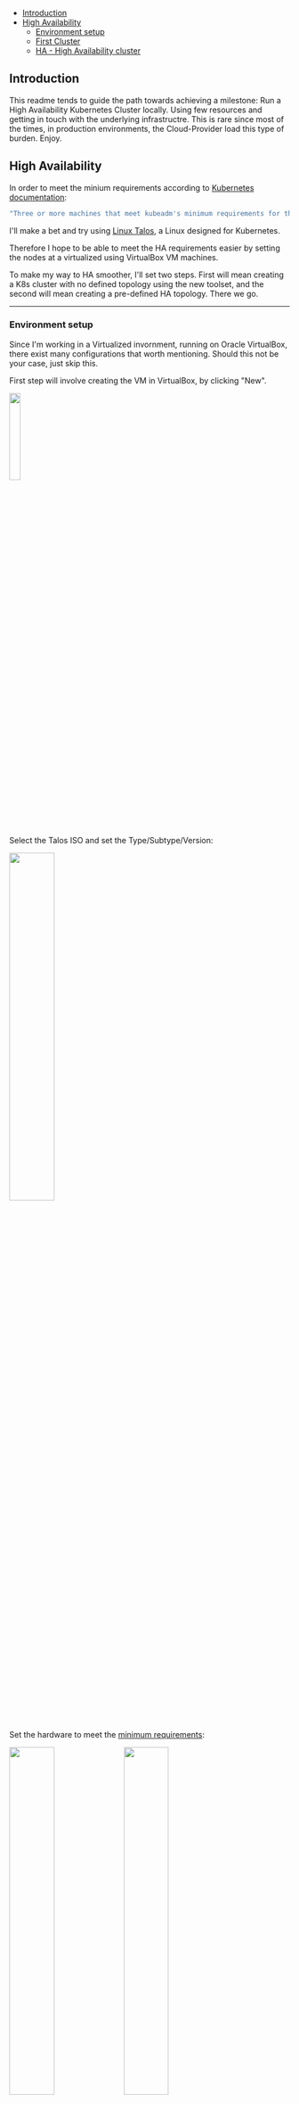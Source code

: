 - [Introduction](#introduction)
- [High Availability](#high-availability)
  - [Environment setup](#environment-setup)
  - [First Cluster](#first-cluster)
  - [HA - High Availability cluster](#ha---high-availability-cluster)

## Introduction

This readme tends to guide the path towards achieving a milestone: Run a High Availability Kubernetes Cluster locally. Using few resources and getting in touch with the underlying infrastructre. This is rare since most of the times, in production environments, the Cloud-Provider load this type of burden. Enjoy.

## High Availability

In order to meet the minium requirements according to [Kubernetes documentation](https://kubernetes.io/docs/setup/production-environment/tools/kubeadm/high-availability/):

```bash
"Three or more machines that meet kubeadm's minimum requirements for the control-plane nodes. Having an odd number of control plane nodes can help with leader selection in the case of machine or zone failure"
```

I'll make a bet and try using [Linux Talos](https://www.talos.dev/), a Linux designed for Kubernetes.

Therefore I hope to be able to meet the HA requirements easier by setting the nodes at a virtualized using VirtualBox VM machines.

To make my way to HA smoother, I'll set two steps. First will mean creating a K8s cluster with no defined topology using the new toolset, and the second will mean creating a pre-defined HA topology. There we go.


-------------------------------
### Environment setup

Since I'm working in a Virtualized invornment, running on Oracle VirtualBox, there exist many configurations that worth mentioning. Should this not be your case, just skip this.

First step will involve creating the VM in VirtualBox, by clicking "New".

<img src="./Misc/1.PNG" width="20%">

Select the Talos ISO and set the Type/Subtype/Version:

<img src="./Misc/2.PNG" width="40%">

Set the hardware to meet the [minimum requirements](https://www.talos.dev/v1.9/introduction/system-requirements/):

<img src="./Misc/3.PNG" width="40%">

<img src="./Misc/3b.PNG" width="40%">

Before starting the node, change the network configuration:

<img src="./Misc/4.PNG" width="50%">


-------------------------------

### First Cluster

At this first approach, I'll run a Kubernetes Cluster with some Nodes in order to get familiar with the new working environmenmt. I'll not deploy any particular topology, just couple of working nodes and a control-plane.

To achive this, first create three Talos Nodes:

<img src="./Misc/5.PNG" width="15%">

After starting the nodes, both will look like the following:

<img src="./Misc/6.PNG" width="85%">

Nodes are waiting to get some configuration. Since this OS have a Read-Only file-system, the only way to configure and interact with the nodes, it using the API.

There we go. Start by installing [checking this guide](https://www.talos.dev/v1.9/introduction/getting-started/#talosctl).

Set the IPs for the components. (Check the nodes IP at the GUI).

```bash
export CONTROL_PLANE_NODE=192.168.1.44
export WORKER_NODE_1=192.168.1.45
export WORKER_NODE_1=192.168.1.46
```


Generate the files that will be applied via API to the nodes:
```bash
talosctl gen config TinyCluster https://$CONTROL_PLANE_NODE:6443 --output-dir _out 
```

```bash
alesb@LightUbuntu:~/Desktop/Tiny-Talos$ talosctl gen config TinyCluster https://$CONTROL_PLANE_NODE:6443 --output-dir _out
generating PKI and tokens
Created _out/controlplane.yaml
Created _out/worker.yaml
Created _out/talosconfig
alesb@LightUbuntu:~/Desktop/Tiny-Talos$ ls
_out
```

Before applying the configuration to the Control Node, check the output of its GUI. It should be "quiet" with no new output flowing.

Apply the cfg to the control-node:
```bash
talosctl apply-config --insecure --nodes $CONTROL_PLANE_NODE --file _out/controlplane.yaml
```
It will prompt the installation into the node:

<img src="./Misc/7.PNG" width="55%">

Once the installation finishes:

<img src="./Misc/8.PNG" width="55%">

It is time now to configure the talosctl endpoint:

```bash
talosctl config endpoint $CONTROL_PLANE_NODE
talosctl config node $CONTROL_PLANE_NODE
```

Check it has been setup properly:
```bash
alesb@LightUbuntu:~/Desktop/Tiny-Talos$ cat _out/talosconfig
context: TinyCluster
contexts:
    TinyCluster:
        endpoints:
            - 192.168.1.44
        nodes:
            - 192.168.1.44
```

Now export the talos config:
```bash
export TALOSCONFIG="_out/talosconfig"
```

Start the etcd process in the control node:

```bash
talosctl bootstrap --nodes $CONTROL_PLANE_NODE
```

<img src="./Misc/9.PNG" width="55%">


Test the current status by doing:

```bash
talosctl containers -k --nodes $CONTROL_PLANE_NODE
NODE           NAMESPACE   ID                                                                                          IMAGE                                             PID    STATUS
192.168.1.44   k8s.io      kube-system/kube-apiserver-talos-a0l-qtk                                                    registry.k8s.io/pause:3.10                        2364   SANDBOX_READY
192.168.1.44   k8s.io      └─ kube-system/kube-apiserver-talos-a0l-qtk:kube-apiserver:79abd7d76e39                     registry.k8s.io/kube-apiserver:v1.32.0            2491   CONTAINER_RUNNING
192.168.1.44   k8s.io      kube-system/kube-controller-manager-talos-a0l-qtk                                           registry.k8s.io/pause:3.10                        2395   SANDBOX_READY
192.168.1.44   k8s.io      └─ kube-system/kube-controller-manager-talos-a0l-qtk:kube-controller-manager:479a72393885   registry.k8s.io/kube-controller-manager:v1.32.0   2444   CONTAINER_RUNNING
192.168.1.44   k8s.io      kube-system/kube-scheduler-talos-a0l-qtk                                                    registry.k8s.io/pause:3.10                        2405   SANDBOX_READY
192.168.1.44   k8s.io      └─ kube-system/kube-scheduler-talos-a0l-qtk:kube-scheduler:a2eb6f239d89                     registry.k8s.io/kube-scheduler:v1.32.0 
```

It is now time to setup the worker nodes. Now again, check the status of the output logs before proceeding. It will start flowing once the config is applied:

```bash
export WORKER_IP_1=192.168.1.45
export WORKER_IP_2=192.168.1.46
```

```bash
talosctl apply-config --insecure --nodes $WORKER_IP_1 --file _out/worker.yaml
talosctl apply-config --insecure --nodes $WORKER_IP_2 --file _out/worker.yaml
```

<img src="./Misc/10.PNG" width="55%">


Check the machines # that is available at all nodes once the installation finishes.


Once all the installations are down, remove the iso from the booting point and reboot three nodes:

<img src="./Misc/11.PNG" width="55%">


Create the Kubeconfig so as to be able to manage the Cluster, based on the talosconfig:

```bash
talosctl kubeconfig . --talosconfig _out/talosconfig
```

```bash
alesb@LightUbuntu:~/Desktop/Tiny-Talos$ talosctl kubeconfig . --talosconfig _out/talosconfig
alesb@LightUbuntu:~/Desktop/Tiny-Talos$ ls
kubeconfig  _out
```

&nbsp;

<details> 
<summary>What if kubectl is not configured correctly?</summary>

```bash
alesb@LightUbuntu:~/Desktop/Tiny-Talos$ kubectl get nodes
E0118 15:11:18.166894   32303 memcache.go:265] "Unhandled Error" err="couldn't get current server API group list: Get \"https://127.0.0.1:39419/api?timeout=32s\": dial tcp 127.0.0.1:39419: connect: connection refused"
E0118 15:11:18.169197   32303 memcache.go:265] "Unhandled Error" err="couldn't get current server API group list: Get \"https://127.0.0.1:39419/api?timeout=32s\": dial tcp 127.0.0.1:39419: connect: connection refused"
E0118 15:11:18.171618   32303 memcache.go:265] "Unhandled Error" err="couldn't get current server API group list: Get \"https://127.0.0.1:39419/api?timeout=32s\": dial tcp 127.0.0.1:39419: connect: connection refused"
E0118 15:11:18.174195   32303 memcache.go:265] "Unhandled Error" err="couldn't get current server API group list: Get \"https://127.0.0.1:39419/api?timeout=32s\": dial tcp 127.0.0.1:39419: connect: connection refused"
E0118 15:11:18.176539   32303 memcache.go:265] "Unhandled Error" err="couldn't get current server API group list: Get \"https://127.0.0.1:39419/api?timeout=32s\": dial tcp 127.0.0.1:39419: connect: connection refused"
The connection to the server 127.0.0.1:39419 was refused - did you specify the right host or port?
```
</details>

Configure kubectl:

```bash
export KUBECONFIG=./kubeconfig
```

Check the output:

```bash
alesb@LightUbuntu:~/Desktop/Tiny-Talos$ kubectl get nodes
NAME            STATUS   ROLES           AGE     VERSION
talos-08p-q0z   Ready    <none>          9m27s   v1.32.0
talos-a0l-qtk   Ready    control-plane   13m     v1.32.0
talos-s54-bn9   Ready    <none>          9m28s   v1.32.0
```

Should be the case, that the worker node didn't get its role automatically, set it up by doing:
```bash
kubectl label node talos-08p-q0z  node-role.kubernetes.io/worker=worker
kubectl label node talos-s54-bn9  node-role.kubernetes.io/worker=worker
```

```bash
NAME            STATUS   ROLES           AGE   VERSION
talos-08p-q0z   Ready    worker          20m   v1.32.0
talos-a0l-qtk   Ready    control-plane   23m   v1.32.0
talos-s54-bn9   Ready    worker          20m   v1.32.0
```

Now create a deployment:
```bash
kubectl create deployment tinytalos --image=nginx --replicas=4
```

There it is! A working Cluster :)

```bash
NAME                          READY   STATUS    RESTARTS   AGE   IP           NODE            NOMINATED NODE   READINESS GATES
tinytalos-54d7f47d68-2hg66   1/1     Running   0          17s   10.244.2.3   talos-08p-q0z   <none>           <none>
tinytalos-54d7f47d68-6scvs   1/1     Running   0          17s   10.244.1.2   talos-s54-bn9   <none>           <none>
tinytalos-54d7f47d68-dkmvk   1/1     Running   0          17s   10.244.2.2   talos-08p-q0z   <none>           <none>
tinytalos-54d7f47d68-kbjng   1/1     Running   0          17s   10.244.1.3   talos-s54-bn9   <none>           <none>
```

-----------------------------------------

### HA - High Availability cluster

If you have skipped the implementation of the [First Cluster](#first-cluster), you might miss some details. I'd recommend to get it through first. The setup will be similar than the previous one in terms of resources, networking, etc.

To achieve the high availabilty, it will be necessary to setup a Virtual IP (VIP) Address and use the automatic load-balance feature that [Talos](https://www.talos.dev/v1.9/talos-guides/network/vip/) have.

"To simplify cluster creation, Talos Linux supports a “Virtual” IP (VIP) address to access the Kubernetes API server, providing high availability with no other resources required."

Let's review the plan to make it work in our humble 'On-prem' machine:

Get the IPs from the GUIs and select a available IP from the pool to set the VIP:
```bash
export CONTROL_PLANE_NODES_1=192.168.1.36
export CONTROL_PLANE_NODES_2=192.168.1.37
export CONTROL_PLANE_NODES_3=192.168.1.39
export VIP=192.168.1.50
```

Generate the files to interact with the cluster:
```bash
talosctl gen config MyHaCluster https://$VIP:6443 --output-dir _out 
```

Edit the controplane.yaml and include the following:

At machine.network

```YAML
network:
     interfaces:
      - interface: enp0s3 # This came from default Talos iso
        dhcp: true
        vip:
          ip: 192.168.1.50
```


Now apply the configuration to each control plane node:
```bash
talosctl apply-config --insecure --nodes $CONTROL_PLANE_NODES_1 --file _out/controlplane.yaml
talosctl apply-config --insecure --nodes $CONTROL_PLANE_NODES_2 --file _out/controlplane.yaml
talosctl apply-config --insecure --nodes $CONTROL_PLANE_NODES_3 --file _out/controlplane.yaml
```
The control nodes will start booting, the same as it happened in the previous tutorial:

Set the talosconfig file:
```bash
export TALOSCONFIG="_out/talosconfig"
```


Configure the talosconfig file, but pointing at one node. This will help to boot etcd:
```bash
talosctl config endpoint $CONTROL_PLANE_NODES_1
talosctl config node $CONTROL_PLANE_NODES_1
```

The file will look as below:
```YAML
context: MyHaCluster
contexts:
    MyHaCluster:
        endpoints:
            - 192.168.1.36
        nodes:
            - 192.168.1.36
```



Bootstrap the etcd service:
talosctl bootstrap --nodes $CONTROL_PLANE_NODES_1

The VIP will appear in that node as secondary IP:

<img src="./Misc/12.PNG" width="55%">

At this point, this commands should work properly:
```bash
talosctl containers -k --nodes $CONTROL_PLANE_NODES_1
talosctl containers -k --nodes $CONTROL_PLANE_NODES_2
talosctl containers -k --nodes $CONTROL_PLANE_NODES_2
```

Time to set the endpoint to the VIP, now that is working:
```bash
talosctl config endpoint $VIP
```

File will look like:
```YAML
context: MyHaCluster
contexts:
    MyHaCluster:
        endpoints:
            - 192.168.1.50
        nodes:
            - 192.168.1.36
```

Let's generate the kubeconfig file, with the VIP configure:

```bash
talosctl kubeconfig . --endpoints $VIP --talosconfig _out/talosconfig
```

```bash
export KUBECONFIG=./kubeconfig
```

Let's check for the existing nodes:
```bash
alesb-debian@Debian:~/Desktop/Talos/HA-Talos$ kubectl get nodes
NAME            STATUS   ROLES           AGE     VERSION
talos-9oq-d9y   Ready    control-plane   5m38s   v1.32.0
talos-boo-0w9   Ready    control-plane   67s     v1.32.0
talos-uaz-u6w   Ready    control-plane   6m9s    v1.32.0
```

It is now high time to set the workers:

```bash
export WORKER_IP_1=192.168.1.38
export WORKER_IP_2=192.168.1.40
```

Execute the following:
```bash
talosctl apply-config --insecure --nodes $WORKER_IP_1 --file _out/worker.yaml
talosctl apply-config --insecure --nodes $WORKER_IP_2 --file _out/worker.yaml
```

Now again, it will take some minutes and prompt many lines in the worker GUI.

Label the worker nodes to have it nice & tidy:

```bash
kubectl label node talos-3fz-yx9  node-role.kubernetes.io/worker=worker
kubectl label node talos-gw2-5ux  node-role.kubernetes.io/worker=worker
```

```bash
alesb-debian@Debian:~/Desktop/Talos/HA-Talos$ kubectl get nodes
NAME            STATUS   ROLES           AGE     VERSION
talos-gw2-5ux   Ready    worker          74s     v1.32.0
talos-3fz-yx9   Ready    worker          72s     v1.32.0
talos-9oq-d9y   Ready    control-plane   10m     v1.32.0
talos-boo-0w9   Ready    control-plane   6m16s   v1.32.0
talos-uaz-u6w   Ready    control-plane   11m     v1.32.0
```

Let's create a little deployment:

```bash
kubectl create deployment ha-talos --image=nginx --replicas=6
```

And check its distribution among the Pods:

```bash
NAME                        READY   STATUS    RESTARTS      AGE     IP            NODE            NOMINATED NODE   READINESS GATES
ha-talos-7454d6dfcb-k7ppl   1/1     Running   1 (32s ago)   4m24s   10.244.3.19   talos-gw2-5ux   <none>           <none>
ha-talos-7454d6dfcb-nhvtn   1/1     Running   0             17s     10.244.4.4    talos-3fz-yx9   <none>           <none>
ha-talos-7454d6dfcb-pnnn7   1/1     Running   0             16s     10.244.4.3    talos-3fz-yx9   <none>           <none>
ha-talos-7454d6dfcb-wrk4n   1/1     Running   0             16s     10.244.3.17   talos-gw2-5ux   <none>           <none>
ha-talos-7454d6dfcb-wwvwv   1/1     Running   0             16s     10.244.4.2    talos-3fz-yx9   <none>           <none>
ha-talos-7454d6dfcb-z8gsj   1/1     Running   0             16s     10.244.3.18   talos-gw2-5ux   <none>           <none>
```

Now is time to test the High-avalability. For that, I'll isolate any control-node and check the behaviour.

I'll start for the control-node 1, which has holding the VIP. To begin with, I'll simulate a network issue. Equivalent to cut the network wire:

<img src="./Misc/13.PNG" width="55%">

The control-node "talos-9oq-d9y" is now out of service, but the "kubectl get nodes" still works. How?
```bash
NAME            STATUS     ROLES           AGE   VERSION
talos-3fz-yx9   Ready      worker          18m   v1.32.0
talos-9oq-d9y   NotReady   control-plane   27m   v1.32.0
talos-boo-0w9   Ready      control-plane   23m   v1.32.0
talos-gw2-5ux   Ready      worker          18m   v1.32.0
talos-uaz-u6w   Ready      control-plane   28m   v1.32.0
```

The VIP has been automatically transfered to other control-node, within the minute:

<img src="./Misc/14.PNG" width="55%">

To reinforce this idea, let's check the Pods:

```bash
NAME                        READY   STATUS    RESTARTS        AGE   IP            NODE            NOMINATED NODE   READINESS GATES
ha-talos-7454d6dfcb-k7ppl   1/1     Running   2 (5m15s ago)   14m   10.244.3.22   talos-gw2-5ux   <none>           <none>
ha-talos-7454d6dfcb-pnnn7   1/1     Running   1 (5m19s ago)   10m   10.244.4.5    talos-3fz-yx9   <none>           <none>
ha-talos-7454d6dfcb-wrk4n   1/1     Running   1 (5m15s ago)   10m   10.244.3.21   talos-gw2-5ux   <none>           <none>
ha-talos-7454d6dfcb-z8gsj   1/1     Running   1 (5m15s ago)   10m   10.244.3.20   talos-gw2-5ux   <none>           <none>
```

I'll now re-plug the wire and attack other control-node. This time I'll simulate a hardware failure:

<img src="./Misc/15.PNG" width="55%">


As expected, the node become NotReady. But the Cluster kept working.

<b>Welcome to High Availability!</b>

```bash
NAME            STATUS     ROLES           AGE   VERSION
talos-3fz-yx9   Ready      worker          27m   v1.32.0
talos-9oq-d9y   NotReady   control-plane   36m   v1.32.0
talos-boo-0w9   Ready      control-plane   32m   v1.32.0
talos-gw2-5ux   Ready      worker          27m   v1.32.0
talos-uaz-u6w   Ready      control-plane   37m   v1.32.0
```
